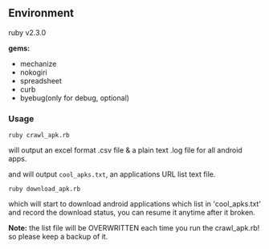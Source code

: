 ## Environment

ruby v2.3.0

**gems:**

* mechanize
* nokogiri
* spreadsheet
* curb
* byebug(only for debug, optional)

### Usage
    ruby crawl_apk.rb
        
will output an excel format .csv file & a plain text .log file for all android apps.

and will output `cool_apks.txt`, an applications URL list text file.


    ruby download_apk.rb
    
which will start to download android applications which list in 'cool_apks.txt' and record the download status, you can resume it anytime after it broken.

**Note:** the list file will be OVERWRITTEN each time you run the crawl_apk.rb! so please keep a backup of it.
